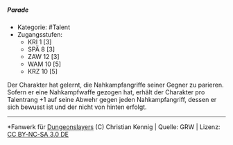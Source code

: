<!---
Dies ist ein Fanwerk für DUNGEONSLAYERS (C) von Christian Kennig

Quellen:      [Dungeonslayers Grundregelwerk](https://dungeonslayers.net/download/Dungeonslayers4.pdf)
              [Talentbeschreibungen](https://www.f-space.de/ds4/tools-talentcards.html)
License:      [CC-BY-NC-SA 4.0](https://creativecommons.org/licenses/by-nc-sa/4.0/deed.de)
Richtlinien:  [Fanwerkrichtlinien](https://www.dungeonslayers.net/fanwerk-richtlinien/)
Autor:        Zauberlehrling
-->

  
##### Parade  
- Kategorie: #Talent  
- Zugangsstufen:  
  - KRI 1 [3]  
  - SPÄ 8 [3]  
  - ZAW 12 [3]  
  - WAM 10 [5]  
  - KRZ 10 [5]  

Der Charakter hat gelernt, die Nahkampfangriffe seiner Gegner zu parieren. Sofern er eine Nahkampfwaffe gezogen hat, erhält der Charakter pro Talentrang +1 auf seine Abwehr gegen jeden Nahkampfangriff, dessen er sich bewusst ist und der nicht von hinten erfolgt.


___  
*Fanwerk für [Dungeonslayers](https://www.dungeonslayers.net/) (C) Christian Kennig | Quelle: GRW | Lizenz: [CC BY-NC-SA 3.0 DE](https://creativecommons.org/licenses/by-nc-sa/3.0/de/)  